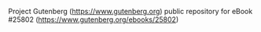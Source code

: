 Project Gutenberg (https://www.gutenberg.org) public repository for eBook #25802 (https://www.gutenberg.org/ebooks/25802)
